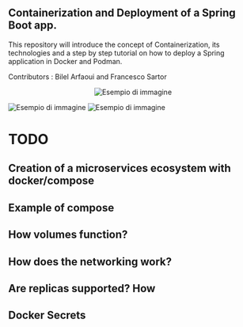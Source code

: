 ## Containerization and Deployment of a Spring Boot app.

This repository will introduce the concept of Containerization, its technologies and a 
step by step tutorial on how to deploy a Spring application in Docker and Podman.

Contributors : Bilel Arfaoui and Francesco Sartor


<p align="center">
  <img src="images/1280px-Spring_Framework_Logo_2018.svg.png" alt="Esempio di immagine" />
</p>

<div>
  <img src="images/podman-logo.png.webp" alt="Esempio di immagine" />
  <img src="images/docker.png" alt="Esempio di immagine" />
</div>



# TODO

## Creation of a microservices ecosystem with docker/compose
## Example of compose
## How volumes function?
## How does the networking work?
## Are replicas supported? How
## Docker Secrets
